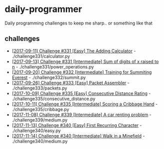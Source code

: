 # daily-programmer
Daily programming challenges to keep me sharp.. or something like that

## challenges
- [[2017-09-11] Challenge #331 [Easy] The Adding Calculator](https://www.reddit.com/r/dailyprogrammer/comments/6ze9z0/20170911_challenge_331_easy_the_adding_calculator/) - ./challenge331/calculator.py
- [[2017-09-13] Challenge #331 [Intermediate] Sum of digits of x raised to n](https://www.reddit.com/r/dailyprogrammer/comments/6zvjre/20170913_challenge_331_intermediate_sum_of_digits/) - ./challenge331/power_operations.py
- [[2017-09-20] Challenge #332 [Intermediate] Training for Summiting Everest](https://www.reddit.com/r/dailyprogrammer/comments/71gbqj/20170920_challenge_332_intermediate_training_for/) - ./challenge332/summit.py
- [[2017-09-26] Challenge #333 [Easy] Packet Assembler](https://www.reddit.com/r/dailyprogrammer/comments/72ivih/20170926_challenge_333_easy_packet_assembler/) - ./challenge333/packets.py
- [[2017-10-09] Challenge #335 [Easy] Consecutive Distance Rating](https://www.reddit.com/r/dailyprogrammer/comments/759fha/20171009_challenge_335_easy_consecutive_distance/) - ./challenge335/consecutive_distance.py
- [[2017-10-11] Challenge #335 [Intermediate] Scoring a Cribbage Hand](https://www.reddit.com/r/dailyprogrammer/comments/75p1cs/20171011_challenge_335_intermediate_scoring_a/) - ./challenge335/cribbage.py
- [[2017-11-08] Challenge #339 [Intermediate] A car renting problem](https://www.reddit.com/r/dailyprogrammer/comments/7btzrw/20171108_challenge_339_intermediate_a_car_renting/) - ./challenge339/medium.py
- [[2017-11-13] Challenge #340 [Easy] First Recurring Character](https://www.reddit.com/r/dailyprogrammer/comments/7cnqtw/20171113_challenge_340_easy_first_recurring/) - ./challenge340/easy.py
- [[2017-11-14] Challenge #340 [Intermediate] Walk in a Minefield](https://www.reddit.com/r/dailyprogrammer/comments/7d4yoe/20171114_challenge_340_intermediate_walk_in_a/) - ./challenge340/medium.py